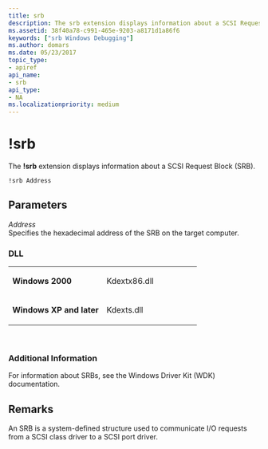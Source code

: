```yaml
---
title: srb
description: The srb extension displays information about a SCSI Request Block (SRB).
ms.assetid: 38f40a78-c991-465e-9203-a8171d1a86f6
keywords: ["srb Windows Debugging"]
ms.author: domars
ms.date: 05/23/2017
topic_type:
- apiref
api_name:
- srb
api_type:
- NA
ms.localizationpriority: medium
---
```


# !srb


The **!srb** extension displays information about a SCSI Request Block (SRB).

```dbgcmd
!srb Address 
```

## <span id="ddk__srb_dbg"></span><span id="DDK__SRB_DBG"></span>Parameters


<span id="_______Address______"></span><span id="_______address______"></span><span id="_______ADDRESS______"></span> *Address*   
Specifies the hexadecimal address of the SRB on the target computer.

### <span id="DLL"></span><span id="dll"></span>DLL

<table>
<colgroup>
<col width="50%" />
<col width="50%" />
</colgroup>
<tbody>
<tr class="odd">
<td align="left"><p><strong>Windows 2000</strong></p></td>
<td align="left"><p>Kdextx86.dll</p></td>
</tr>
<tr class="even">
<td align="left"><p><strong>Windows XP and later</strong></p></td>
<td align="left"><p>Kdexts.dll</p></td>
</tr>
</tbody>
</table>

 

### <span id="Additional_Information"></span><span id="additional_information"></span><span id="ADDITIONAL_INFORMATION"></span>Additional Information

For information about SRBs, see the Windows Driver Kit (WDK) documentation.

Remarks
-------

An SRB is a system-defined structure used to communicate I/O requests from a SCSI class driver to a SCSI port driver.

 

 





